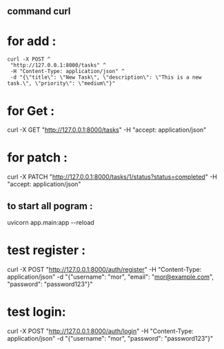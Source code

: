  
## command curl 

# for add :
 ```
curl -X POST ^
  "http://127.0.0.1:8000/tasks" ^
  -H "Content-Type: application/json" ^
  -d "{\"title\": \"New Task\", \"description\": \"This is a new task.\", \"priority\": \"medium\"}"
```

# for Get :
curl -X GET "http://127.0.0.1:8000/tasks" -H "accept: application/json"

# for patch :
curl -X PATCH "http://127.0.0.1:8000/tasks/1/status?status=completed" -H "accept: application/json"


## to start all pogram :
uvicorn app.main:app --reload

# test register :
curl -X POST "http://127.0.0.1:8000/auth/register" -H "Content-Type: application/json" -d "{\"username\": \"mor\", \"email\": \"mor@example.com\", \"password\": \"password123\"}"

# test login:
curl -X POST "http://127.0.0.1:8000/auth/login" -H "Content-Type: application/json" -d "{\"username\": \"mor\", \"password\": \"password123\"}"
